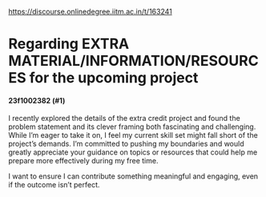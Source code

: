 https://discourse.onlinedegree.iitm.ac.in/t/163241

<html><head><meta charset='utf-8'><title>Regarding EXTRA MATERIAL/INFORMATION/RESOURCES for the upcoming project</title></head><body>
<h1>Regarding EXTRA MATERIAL/INFORMATION/RESOURCES for the upcoming project</h1>
<h4>23f1002382 (#1)</h4>
<p>I recently explored the details of the extra credit project and found the problem statement and its clever framing both fascinating and challenging. While I’m eager to take it on, I feel my current skill set might fall short of the project’s demands. I’m committed to pushing my boundaries and would greatly appreciate your guidance on topics or resources that could help me prepare more effectively during my free time.</p>
<p>I want to ensure I can contribute something meaningful and engaging, even if the outcome isn’t perfect.